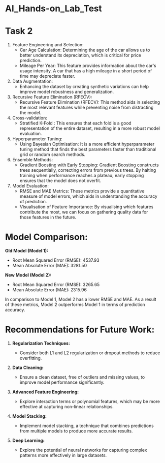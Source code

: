 # AI_Hands-on_Lab_Test
# Task 2
1. Feature Engineering and Selection:
    - Car Age Calculation: Determining the age of the car allows us to better understand its depreciation, which is critical for price prediction.
    - Mileage Per Year: This feature provides information about the car's usage intensity. A car that has a high mileage in a short period of time may depreciate faster.
2. Data Augmentation: 
    - Enhancing the dataset by creating synthetic variations can help improve model robustness and generalization.
3. Recursive Feature Elimination (RFECV): 
    - Recursive Feature Elimination (RFECV): This method aids in selecting the most relevant features while preventing noise from distracting the model.
4. Cross-validation:
    - Stratified K-Fold : This ensures that each fold is a good representation of the entire dataset, resulting in a more robust model evaluation.
5. Hyperparameter Tuning:
    - Using Bayesian Optimisation: It is a more efficient hyperparameter tuning method that finds the best parameters faster than traditional grid or random search methods.
6. Ensemble Methods:
    - Gradient Boosting with Early Stopping: Gradient Boosting constructs trees sequentially, correcting errors from previous trees. By halting training when performance reaches a plateau, early stopping ensures that the model does not overfit.
7. Model Evaluation: 
    - RMSE and MAE Metrics: These metrics provide a quantitative measure of model errors, which aids in understanding the accuracy of prediction.
    - Visualisation of Feature Importance: By visualising which features contribute the most, we can focus on gathering quality data for those features in the future.

# Model Comparison:

**Old Model (Model 1):**
- Root Mean Squared Error (RMSE): 4537.93
- Mean Absolute Error (MAE): 3281.50

**New Model (Model 2):**
- Root Mean Squared Error (RMSE): 3265.65
- Mean Absolute Error (MAE): 2315.96

In comparison to Model 1, Model 2 has a lower RMSE and MAE. As a result of these metrics, Model 2 outperforms Model 1 in terms of prediction accuracy.

# Recommendations for Future Work:

1. **Regularization Techniques:**
   - Consider both L1 and L2 regularization or dropout methods to reduce overfitting.

2. **Data Cleaning:**
   - Ensure a clean dataset, free of outliers and missing values, to improve model performance significantly.

3. **Advanced Feature Engineering:**
   - Explore interaction terms or polynomial features, which may be more effective at capturing non-linear relationships.

4. **Model Stacking:**
   - Implement model stacking, a technique that combines predictions from multiple models to produce more accurate results.

5. **Deep Learning:**
   - Explore the potential of neural networks for capturing complex patterns more effectively in large datasets.
